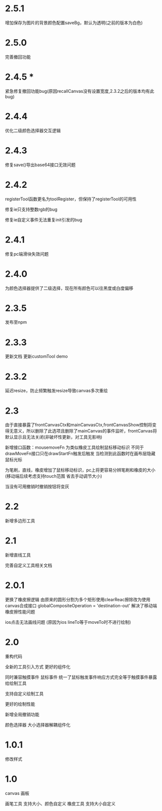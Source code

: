 # 2.5.1

增加保存为图片的背景颜色配置saveBg，默认为透明(之前的版本为白色)

# 2.5.0

完善撤回功能

# 2.4.5 *

紧急修复撤回功能bug(原因recallCanvas没有设置宽度,2.3.2之后的版本均有此bug)

# 2.4.4

优化二级颜色选择器交互逻辑

# 2.4.3

修复save()导出base64接口无效问题

# 2.4.2

registerTool函数更名为toolRegister，但保持了registerTool的可用性

修复ie只支持整数rgb的bug

修复ie自定义事件无法重复init引发的bug

# 2.4.1

修复pc端滑块失效问题

# 2.4.0

为颜色选择器提供了二级选择，现在所有颜色可以往黑度或白度偏移

# 2.3.5

发布至npm

# 2.3.3

更新文档
更新customTool demo

# 2.3.2

延迟resize，防止频繁触发resize导致canvas多次重绘

# 2.3

由于直接暴露了frontCanvasCtx和mainCanvasCtx,frontCanvasShow控制将变得无意义，所以删除了此选项且删除了mainCanvas的事件监听，frontCanvas将默认显示且无法关闭(非破坏性更新，对工具无影响)

新增接口函数：mousemoveFn 为类似橡皮工具绘制鼠标移动标识 不同于drawMoveFn接口只在drawStartFn触发后触发 当检测到此函数时在画布层隐藏鼠标光标

为笔刷，直线，橡皮增加了鼠标移动标识，pc上将更容易分辨笔刷和橡皮的大小(移动端后续考虑支持touch范围 省去手动调节大小)

当没有可用撤销时撤销按钮将变灰

# 2.2

新增多边形工具

# 2.1

新增直线工具

完善自定义工具相关文档

# 2.0.1

更换了橡皮擦逻辑
由原来的圆形分割为多个矩形使用clearReac擦除改为使用canvas合成接口 globalCompositeOperation = 'destination-out' 解决了移动端橡皮擦性能问题

ios点击无法画线问题 (原因为ios lineTo等于moveTo时不进行绘制)

# 2.0

重构代码

全新的工具引入方式 更好的组件化

同时兼容触摸事件 鼠标事件
统一了鼠标触发事件响应方式完全等于触摸事件暴露给绘制工具

支持自定义绘制工具

更好的绘制性能

新增全局撤销功能

颜色选择器 大小选择器解耦组件化

# 1.0.1

修改样式

# 1.0

canvas 画板

画笔工具 支持大小、颜色自定义 橡皮工具 支持大小自定义